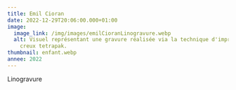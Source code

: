 ```yaml
---
title: Emil Cioran
date: 2022-12-29T20:06:00.000+01:00
image:
  image_link: /img/images/emilCioranLinogravure.webp
  alt: Visuel représentant une gravure réalisée via la technique d'impression en
    creux tetrapak.
thumbnail: enfant.webp
annee: 2022
---
```

Linogravure
